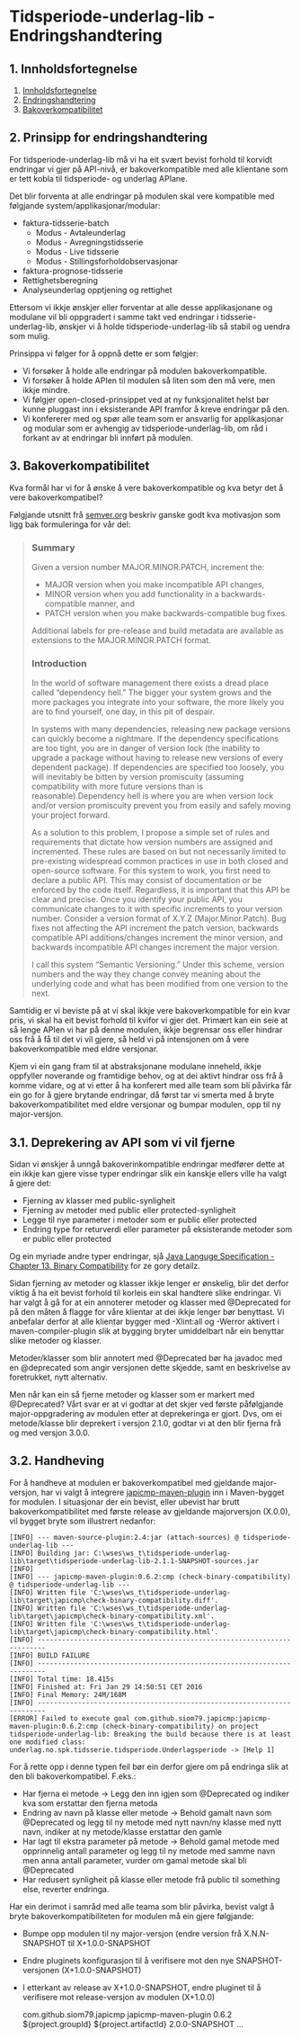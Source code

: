 # Tidsperiode-underlag-lib - Endringshandtering

<a name="seksjon1"/>

## 1. Innholdsfortegnelse

  1. [Innholdsfortegnelse](#seksjon1)
  2. [Endringshandtering](#seksjon2)
  3. [Bakoverkompatibilitet](#seksjon3)

<a name="seksjon2"/>

## 2. Prinsipp for endringshandtering

For tidsperiode-underlag-lib må vi ha eit svært bevist forhold til korvidt endringar vi gjer på API-nivå, 
er bakoverkompatible med alle klientane som er tett kobla til tidsperiode- og underlag APIane.

Det blir forventa at alle endringar på modulen skal vere kompatible med følgjande system/applikasjonar/modular:

* faktura-tidsserie-batch
  * Modus - Avtaleunderlag
  * Modus - Avregningstidsserie
  * Modus - Live tidsserie
  * Modus - Stillingsforholdobservasjonar
* faktura-prognose-tidsserie
* Rettighetsberegning
* Analyseunderlag opptjening og rettighet

Ettersom vi ikkje ønskjer eller forventar at alle desse applikasjonane og modulane vil bli oppgradert i samme takt ved 
endringar i tidsserie-underlag-lib, ønskjer vi å holde tidsperiode-underlag-lib så stabil og uendra som 
mulig.
 
Prinsippa vi følger for å oppnå dette er som følgjer:

* Vi forsøker å holde alle endringar på modulen bakoverkompatible.
* Vi forsøker å holde APIen til modulen så liten som den må vere, men ikkje mindre.
* Vi følgjer open-closed-prinsippet ved at ny funksjonalitet helst bør kunne pluggast inn i eksisterande API 
  framfor å kreve endringar på den.
* Vi konfererer med og spør alle team som er ansvarlig for applikasjonar og modular som er avhengig av 
  tidsperiode-underlag-lib, om råd i forkant av at endringar bli innført på modulen.

<a name="seksjon3"/>

## 3. Bakoverkompatibilitet

Kva formål har vi for å ønske å vere bakoverkompatible og kva betyr det å vere bakoverkompatibel?
 
Følgjande utsnitt frå [semver.org](http://semver.org/) beskriv ganske godt kva motivasjon som ligg bak formuleringa for vår del:

> ### Summary
>    Given a version number MAJOR.MINOR.PATCH, increment the:
>
>    * MAJOR version when you make incompatible API changes,
>    * MINOR version when you add functionality in a backwards-compatible manner, and
>    * PATCH version when you make backwards-compatible bug fixes.
>
>    Additional labels for pre-release and build metadata are available as extensions to the MAJOR.MINOR.PATCH format.
>
> ### Introduction
>
>    In the world of software management there exists a dread place called “dependency hell.” The bigger your system 
>    grows and the more packages you integrate into your software, the more likely you are to find yourself, one day, in 
>    this pit of despair.
>
>    In systems with many dependencies, releasing new package versions can quickly become a nightmare. If the dependency 
>    specifications are too tight, you are in danger of version lock (the inability to upgrade a package without having 
>    to release new versions of every dependent package). If dependencies are specified too loosely, you will inevitably 
>    be bitten by version promiscuity (assuming compatibility with more future versions than is reasonable).Dependency 
>    hell is where you are when version lock and/or version promiscuity prevent you from easily and safely moving your 
>    project forward.
>
>    As a solution to this problem, I propose a simple set of rules and requirements that dictate how version numbers 
>    are assigned and incremented. These rules are based on but not necessarily limited to pre-existing widespread 
>    common practices in use in both closed and open-source software. For this system to work, you first need to declare 
>    a public API. This may consist of documentation or be enforced by the code itself. Regardless, it is important that 
>    this API be clear and precise. Once you identify your public API, you communicate changes to it with specific 
>    increments to your version number. Consider a version format of X.Y.Z (Major.Minor.Patch). Bug fixes not affecting 
>    the API increment the patch version, backwards compatible API additions/changes increment the minor version, and 
>    backwards incompatible API changes increment the major version.
>
>    I call this system “Semantic Versioning.” Under this scheme, version numbers and the way they change convey meaning 
>    about the underlying code and what has been modified from one version to the next.
    
Samtidig er vi beviste på at vi skal ikkje vere bakoverkompatible for ein kvar pris, vi skal ha eit bevist forhold til 
kvifor vi gjer det. Primært kan ein seie at så lenge APIen vi har på denne modulen, ikkje begrensar oss eller hindrar 
oss frå å få til det vi vil gjere, så held vi på intensjonen om å vere bakoverkompatible med eldre versjonar.

Kjem vi ein gang fram til at abstraksjonane modulane inneheld, ikkje oppfyller noverande og framtidige behov, og at dei 
aktivt hindrar oss frå å komme vidare, og at vi etter å ha konferert med alle team som bli påvirka får ein go for å
gjere brytande endringar, då først tar vi smerta med å bryte bakoverkompatibilitet med eldre versjonar og bumpar 
modulen, opp til ny major-versjon.

## 3.1. Deprekering av API som vi vil fjerne

Sidan vi ønskjer å unngå bakoverinkompatible endringar medfører dette at ein ikkje kan gjere visse typer endringar slik 
ein kanskje ellers ville ha valgt å gjere det:

* Fjerning av klasser med public-synligheit
* Fjerning av metoder med public eller protected-synligheit
* Legge til nye parameter i metoder som er public eller protected
* Endring type for returverdi eller parameter på eksisterande metoder som er public eller protected

Og ein myriade andre typer endringar, sjå 
[Java Languge Specification - Chapter 13. Binary Compatibility](https://docs.oracle.com/javase/specs/jls/se7/html/jls-13.html) 
for ze gory detailz.

Sidan fjerning av metoder og klasser ikkje lenger er ønskelig, blir det derfor viktig å ha eit bevist forhold til 
korleis ein skal handtere slike endringar. Vi har valgt å gå for at ein annoterer metoder og klasser med @Deprecated 
for på den måten å flagge for våre klientar at dei ikkje lenger bør benyttast. Vi anbefalar derfor at alle klientar 
bygger med -Xlint:all og -Werror aktivert i maven-compiler-plugin slik at bygging bryter umiddelbart når ein benyttar 
slike metoder og klasser.

Metoder/klasser som blir annotert med @Deprecated bør ha javadoc med en @deprecated som angir versjonen dette skjedde, 
samt en beskrivelse av foretrukket, nytt alternativ.

Men når kan ein så fjerne metoder og klasser som er markert med @Deprecated? Vårt svar er at vi godtar at det skjer ved 
første påfølgjande major-oppgradering av modulen etter at deprekeringa er gjort. Dvs, om ei metode/klasse blir deprekert 
i versjon 2.1.0, godtar vi at den blir fjerna frå og med versjon 3.0.0.

## 3.2. Handheving

For å handheve at modulen er bakoverkompatibel med gjeldande major-versjon, har vi valgt å integrere 
[japicmp-maven-plugin](http://siom79.github.io/japicmp/) inn i Maven-bygget for modulen. I situasjonar der ein bevist, 
eller ubevist har brutt bakoverkompatibilitet med første release av gjeldande majorversjon (X.0.0), vil bygget bryte 
som illustrert nedanfor:


    [INFO] --- maven-source-plugin:2.4:jar (attach-sources) @ tidsperiode-underlag-lib ---
    [INFO] Building jar: C:\wses\ws_t\tidsperiode-underlag-lib\target\tidsperiode-underlag-lib-2.1.1-SNAPSHOT-sources.jar
    [INFO]
    [INFO] --- japicmp-maven-plugin:0.6.2:cmp (check-binary-compatibility) @ tidsperiode-underlag-lib ---
    [INFO] Written file 'C:\wses\ws_t\tidsperiode-underlag-lib\target\japicmp\check-binary-compatibility.diff'.
    [INFO] Written file 'C:\wses\ws_t\tidsperiode-underlag-lib\target\japicmp\check-binary-compatibility.xml'.
    [INFO] Written file 'C:\wses\ws_t\tidsperiode-underlag-lib\target\japicmp\check-binary-compatibility.html'.
    [INFO] ------------------------------------------------------------------------
    [INFO] BUILD FAILURE
    [INFO] ------------------------------------------------------------------------
    [INFO] Total time: 18.415s
    [INFO] Finished at: Fri Jan 29 14:50:51 CET 2016
    [INFO] Final Memory: 24M/168M
    [INFO] ------------------------------------------------------------------------
    [ERROR] Failed to execute goal com.github.siom79.japicmp:japicmp-maven-plugin:0.6.2:cmp (check-binary-compatibility) on project tidsperiode-underlag-lib: Breaking the build because there is at least one modified class: underlag.no.spk.tidsserie.tidsperiode.Underlagsperiode -> [Help 1]

For å rette opp i denne typen feil bør ein derfor gjere om på endringa slik at den bli bakoverkompatibel. F.eks.:

* Har fjerna ei metode -> Legg den inn igjen som @Deprecated og indiker kva som erstattar den fjerna metoda
* Endring av navn på klasse eller metode -> Behold gamalt navn som @Deprecated og legg til ny metode med nytt navn/ny klasse med nytt navn, indiker at ny metode/klasse erstattar den gamle
* Har lagt til ekstra parameter på metode -> Behold gamal metode med opprinnelig antall parameter og legg til ny metode med samme navn men anna antall parameter, vurder om gamal metode skal bli @Deprecated
* Har redusert synligheit på klasse eller metode frå public til something else, reverter endringa.

Har ein derimot i samråd med alle teama som blir påvirka, bevist valgt å bryte bakoverkompatibiliteten for modulen må 
ein gjere følgjande:

* Bumpe opp modulen til ny major-versjon (endre version frå X.N.N-SNAPSHOT til X+1.0.0-SNAPSHOT
* Endre pluginets konfigurasjon til å verifisere mot den nye SNAPSHOT-versjonen (X+1.0.0-SNAPSHOT)
* I etterkant av release av X+1.0.0-SNAPSHOT, endre pluginet til å verifisere mot release-versjon av modulen (X+1.0.0)


    <plugin>
        <groupId>com.github.siom79.japicmp</groupId>
        <artifactId>japicmp-maven-plugin</artifactId>
        <version>0.6.2</version>
        <configuration>
            <oldVersion>
                <dependency>
                    <groupId>${project.groupId}</groupId>
                    <artifactId>${project.artifactId}</artifactId>
                    <!-- NB: Ved binært-inkompatible endringar som fører til bump -->
                    <!-- i versjonsnummer på modulen må også den her bumpast opp -->
                    <version>2.0.0-SNAPSHOT</version>
                </dependency>
            </oldVersion>
            ...
        </configuration>
    </plugin>
